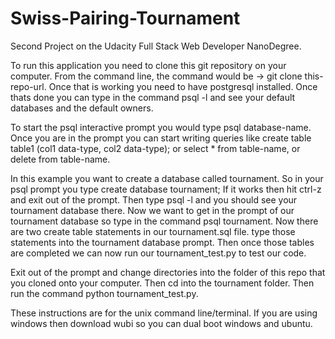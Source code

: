 # Swiss-Pairing-Tournament
Second Project on the Udacity Full Stack Web Developer NanoDegree.

To run this application you need to clone this git repository on your computer. From the command line, the command would be -> git clone this-repo-url. Once that is working you need to have postgresql installed. Once thats done you can type in the command psql -l and see your default databases and the default owners.

To start the psql interactive prompt you would type psql database-name. Once you are in the prompt you can start writing queries like create table table1 (col1 data-type, col2 data-type); or select * from table-name, or delete from table-name.

In this example you want to create a database called tournament. So in your psql prompt you type create database tournament; If it works then hit ctrl-z and exit out of the prompt. Then type psql -l and you should see your tournament database there. Now we want to get in the prompt of our tournament database so type in the command psql tournament. Now there are two create table statements in our tournament.sql file. type those statements into the tournament database prompt. Then once those tables are completed we can now run our tournament_test.py to test our code.

Exit out of the prompt and change directories into the folder of this repo that you cloned onto your computer. Then cd into the tournament folder. Then run the command python tournament_test.py.

These instructions are for the unix command line/terminal. If you are using windows then download wubi so you can dual boot windows and ubuntu. 



